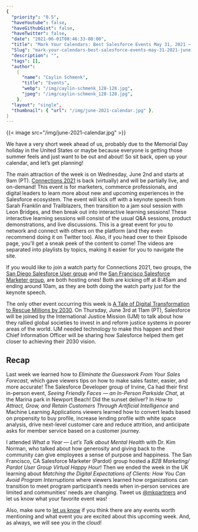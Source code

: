 ```yaml
---
{
  "priority": "0.5",
  "haveYoutube": false,
  "haveGithubGist": false,
  "haveTwitter": false,
  "date": "2021-06-01T08:46:33-08:00",
  "title": "Mark Your Calendars: Best Salesforce Events May 31, 2021 — June 5, 2021",
  "Slug": "mark-your-calendars-best-salesforce-events-may-31-2021-june-5-2021",
  "description": "",
  "tags": [],
  "author":
    {
      "name": "Caylin Schmenk",
      "title": "Events",
      "webp": "/img/caylin-schmenk_128-128.jpg",
      "jpeg": "/img/caylin-schmenk_128-128.jpg",
    },
  "layout": "single",
  "thumbnail": { "url": "/img/june-2021-calendar.jpg" },
}
---
```


{{< image src="/img/june-2021-calendar.jpg" >}}

We have a very short week ahead of us, probably due to the Memorial Day holiday in the United States or maybe because everyone is getting those summer feels and just want to be out and about! So sit back, open up your calendar, and let’s get planning!

The main attraction of the week is on Wednesday, June 2nd and starts at 9am (PT). [Connections 2021](https://www.salesforce.com/connections/?utm_medium=email&utm_source=event&utm_campaign=sfevent-amer-all---cnx-&utm_content=-o1-invite--&nc=7013y000002Ys0vAAC&d=7013y000002Ys0yAAC&utm_medium=email&) is back (virtually) and will be partially live, and on-demand! This event is for marketers, commerce professionals, and digital leaders to learn more about new and upcoming experiences in the Salesforce ecosystem. The event will kick off with a keynote speech from Sarah Franklin and Trailblazers, then transition to a jam soul session with Leon Bridges, and then break out into interactive learning sessions! These interactive learning sessions will consist of the usual Q&A sessions, product demonstrations, and live discussions. This is a great event for you to network and connect with others on the platform (and they even recommend doing it on Twitter too). Also, if you head over to their Episode page, you’ll get a sneak peek of the content to come! The videos are separated into playlists by topics, making it easier for you to navigate the site.

If you would like to join a watch party for Connections 2021, two groups, the [San Diego Salesforce User group](https://trailblazercommunitygroups.com/events/details/salesforce-salesforce-user-group-san-diego-united-states-presents-salesforce-connections-2021-watch-party/) and the [San Francisco Salesforce Marketer group](https://trailblazercommunitygroups.com/events/details/salesforce-salesforce-marketer-group-marketing-cloud-san-francisco-united-states-presents-salesforce-connections-2021-watch-party/), are both hosting ones! Both are kicking off at 8:45am and ending around 10am, as they are both doing the watch party just for the keynote speech.

The only other event occurring this week is [A Tale of Digital Transformation to Rescue Millions by 2030](https://www.salesforce.com/form/sfdo/ngo/a-tale-of-digital-transformation/?_ga=2.162219193.466341366.1622133279-219845214.1586544338). On Thursday, June 3rd at 11am (PT), Salesforce will be joined by the International Justice Mission (IJM) to talk about how they rallied global societies to invest in and reform justice systems in poorer areas of the world. IJM needed technology to make this happen and their Chief Information Officer will be sharing how Salesforce helped them get closer to achieving their 2030 vision.

## Recap

Last week we learned how to _Eliminate the Guesswork From Your Sales Forecast_, which gave viewers tips on how to make sales faster, easier, and more accurate! The Salesforce Developer group of Irvine, Ca had their first in-person event, _Seeing Friendly Faces — an In-Person Parkside Chat_, at the Marina park in Newport Beach! Did the sunset deliver? In _How to Attract, Grow, and Retain Customers Through Artificial Intelligence_ and Machine Learning Applications viewers learned how to convert leads based on propensity to buy profile, increase lending profile with white space analysis, drive next-level customer care and reduce attrition, and anticipate asks for member service based on a customer journey.

I attended _What a Year — Let’s Talk about Mental Health_ with Dr. Kim Norman, who talked about how generosity and giving back to the community can give employees a sense of purpose and happiness. The San Francisco, CA Salesforce Marketer (Pardot) group hosted a _B2B Marketing/ Pardot User Group Virtual Happy Hour_! Then we ended the week in the UK learning about _Matching the Digital Expectations of Clients: How You Can Avoid Program Interruptions_ where viewers learned how organizations can transition to meet program participant’s needs when in-person services are limited and communities’ needs are changing. Tweet us [@mkpartners](https://twitter.com/mkpartners) and let us know what your favorite event was!

Also, make sure to [let us know](https://appexchange.salesforce.com/appxConsultingListingDetail?listingId=a0N30000001gF9jEAE&utm_source=mkp&utm_medium=referral&utm_campaign=logigear-mkp-tpp) if you think there are any events worth mentioning and what event you are excited about this upcoming week. And, as always, we will see you in the cloud!
